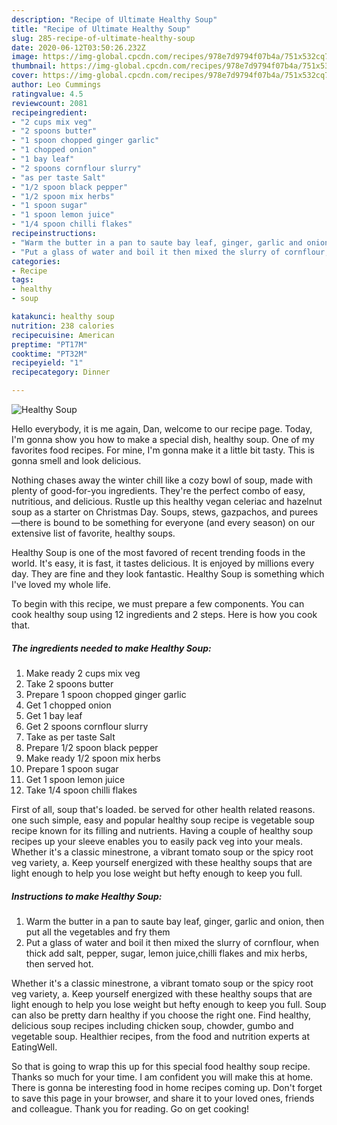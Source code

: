 ```yaml
---
description: "Recipe of Ultimate Healthy Soup"
title: "Recipe of Ultimate Healthy Soup"
slug: 285-recipe-of-ultimate-healthy-soup
date: 2020-06-12T03:50:26.232Z
image: https://img-global.cpcdn.com/recipes/978e7d9794f07b4a/751x532cq70/healthy-soup-recipe-main-photo.jpg
thumbnail: https://img-global.cpcdn.com/recipes/978e7d9794f07b4a/751x532cq70/healthy-soup-recipe-main-photo.jpg
cover: https://img-global.cpcdn.com/recipes/978e7d9794f07b4a/751x532cq70/healthy-soup-recipe-main-photo.jpg
author: Leo Cummings
ratingvalue: 4.5
reviewcount: 2081
recipeingredient:
- "2 cups mix veg"
- "2 spoons butter"
- "1 spoon chopped ginger garlic"
- "1 chopped onion"
- "1 bay leaf"
- "2 spoons cornflour slurry"
- "as per taste Salt"
- "1/2 spoon black pepper"
- "1/2 spoon mix herbs"
- "1 spoon sugar"
- "1 spoon lemon juice"
- "1/4 spoon chilli flakes"
recipeinstructions:
- "Warm the butter in a pan to saute bay leaf, ginger, garlic and onion, then put all the vegetables and fry them"
- "Put a glass of water and boil it then mixed the slurry of cornflour, when thick add salt, pepper, sugar, lemon juice,chilli flakes and mix herbs, then served hot."
categories:
- Recipe
tags:
- healthy
- soup

katakunci: healthy soup 
nutrition: 238 calories
recipecuisine: American
preptime: "PT17M"
cooktime: "PT32M"
recipeyield: "1"
recipecategory: Dinner

---
```



![Healthy Soup](https://img-global.cpcdn.com/recipes/978e7d9794f07b4a/751x532cq70/healthy-soup-recipe-main-photo.jpg)

Hello everybody, it is me again, Dan, welcome to our recipe page. Today, I'm gonna show you how to make a special dish, healthy soup. One of my favorites food recipes. For mine, I'm gonna make it a little bit tasty. This is gonna smell and look delicious.

Nothing chases away the winter chill like a cozy bowl of soup, made with plenty of good-for-you ingredients. They&#39;re the perfect combo of easy, nutritious, and delicious. Rustle up this healthy vegan celeriac and hazelnut soup as a starter on Christmas Day. Soups, stews, gazpachos, and purees—there is bound to be something for everyone (and every season) on our extensive list of favorite, healthy soups.

Healthy Soup is one of the most favored of recent trending foods in the world. It's easy, it is fast, it tastes delicious. It is enjoyed by millions every day. They are fine and they look fantastic. Healthy Soup is something which I've loved my whole life.


To begin with this recipe, we must prepare a few components. You can cook healthy soup using 12 ingredients and 2 steps. Here is how you cook that.

<!--inarticleads1-->

##### The ingredients needed to make Healthy Soup:

1. Make ready 2 cups mix veg
1. Take 2 spoons butter
1. Prepare 1 spoon chopped ginger garlic
1. Get 1 chopped onion
1. Get 1 bay leaf
1. Get 2 spoons cornflour slurry
1. Take as per taste Salt
1. Prepare 1/2 spoon black pepper
1. Make ready 1/2 spoon mix herbs
1. Prepare 1 spoon sugar
1. Get 1 spoon lemon juice
1. Take 1/4 spoon chilli flakes


First of all, soup that&#39;s loaded. be served for other health related reasons. one such simple, easy and popular healthy soup recipe is vegetable soup recipe known for its filling and nutrients. Having a couple of healthy soup recipes up your sleeve enables you to easily pack veg into your meals. Whether it&#39;s a classic minestrone, a vibrant tomato soup or the spicy root veg variety, a. Keep yourself energized with these healthy soups that are light enough to help you lose weight but hefty enough to keep you full. 

<!--inarticleads2-->

##### Instructions to make Healthy Soup:

1. Warm the butter in a pan to saute bay leaf, ginger, garlic and onion, then put all the vegetables and fry them
1. Put a glass of water and boil it then mixed the slurry of cornflour, when thick add salt, pepper, sugar, lemon juice,chilli flakes and mix herbs, then served hot.


Whether it&#39;s a classic minestrone, a vibrant tomato soup or the spicy root veg variety, a. Keep yourself energized with these healthy soups that are light enough to help you lose weight but hefty enough to keep you full. Soup can also be pretty darn healthy if you choose the right one. Find healthy, delicious soup recipes including chicken soup, chowder, gumbo and vegetable soup. Healthier recipes, from the food and nutrition experts at EatingWell. 

So that is going to wrap this up for this special food healthy soup recipe. Thanks so much for your time. I am confident you will make this at home. There is gonna be interesting food in home recipes coming up. Don't forget to save this page in your browser, and share it to your loved ones, friends and colleague. Thank you for reading. Go on get cooking!
